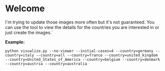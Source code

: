 # Welcome

I'm trying to update those images more often but it's not guaranteed.
You can use the tool to view the details for the countries you
are interested in or just create the images.`

**Example:**

```
python visualize.py --no-viewer --initial-cases=4 --country=germany --country=italy --country=all --country=france --country=united_kingdom --country=United_States_of_America --country=belgium --country=denmark --country=austria --country=australia
```
